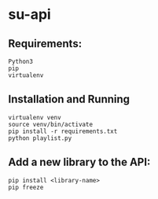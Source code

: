 # su-api

## Requirements: 
```
Python3
pip
virtualenv
```

## Installation and Running
```
virtualenv venv
source venv/bin/activate
pip install -r requirements.txt
python playlist.py
```

## Add a new library to the API:
```
pip install <library-name>
pip freeze
```
